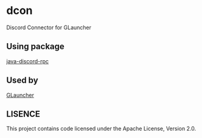 # dcon
Discord Connector for GLauncher

## Using package
[java-discord-rpc](https://github.com/MinnDevelopment/java-discord-rpc)

## Used by
[GLauncher](https://github.com/dekotan24/glc_cs)

## LISENCE
This project contains code licensed under the Apache License, Version 2.0.
